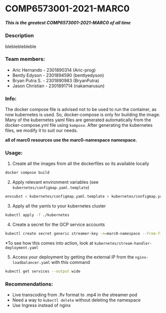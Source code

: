 # COMP6573001-2021-MARC0
##### This is the greatest COMP6573001-2021-MARC0 of all time

### Description
blebleblebleble

### Team members:
- Aric Hernando - 2301890314 (Aric-prog)
- Bently Edyson - 2301894590 (bentlyedyson)
- Bryan Putra S. - 2301890983 (BryanPutra)
- Jason Christian - 2301891714 (nakamarusun)

### Info:
The docker compose file is advised not to be used to run the container, as now kubernetes is used.
So, docker-compose is only for building the image. Many of the kubernetes yaml
files are generated automatically from the docker-compose.yml file using
`kompose`. After generating the kubernetes files, we modify it to suit our
needs.

**all of marc0 resources use the marc0-namespace namespace.**

### Usage:
1. Create all the images from all the dockerfiles so its available locally
```bash
docker compose build
```

2. Apply relevant environment variables (see `kubernetes/configmap.yaml.template`)
```bash
envsubst < kubernetes/configmap.yaml.template > kubernetes/configmap.yaml
```

3. Apply all the yamls to your kubernetes cluster
```bash
kubectl apply -f ./kubernetes
```

4. Create a secret for the GCP service accounts
```bash
kubectl create secret generic streamer-key -n=marc0-namespace --from-file=stream-key.json=<PATH-TO-SERVICE-ACCOUNT-KEY-IN-PC>.json
```
*To see how this comes into action, look at `kubernetes/stream-handler-deployment.yaml`

5. Access your deployment by getting the external IP from the `nginx-loadbalancer.yaml` with this command
```bash
kubectl get services --output wide
```

### Recommendations:
- Live transcoding from .flv format to .mp4 in the streamer pod
- Need a way to `kubectl delete` without deleting the namespace
- Use Ingress instead of nginx